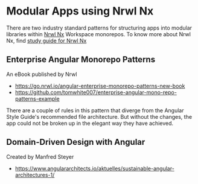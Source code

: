 # Modular Apps using Nrwl Nx

There are two industry standard patterns for structuring apps into modular libraries within [Nrwl Nx](https://nx.dev/) Workspace monorepos.
To know more about Nrwl Nx, find [study guide for Nrwl Nx](nrwl-and-nx.md)
## Enterprise Angular Monorepo Patterns

An eBook published by Nrwl

- https://go.nrwl.io/angular-enterprise-monorepo-patterns-new-book
- https://github.com/tomwhite007/enterprise-angular-mono-repo-patterns-example

There are a couple of rules in this pattern that diverge from the Angular Style Guide's recommended file architecture. But without the changes, the app could not be broken up in the elegant way they have achieved.

## Domain-Driven Design with Angular

Created by Manfred Steyer

- https://www.angulararchitects.io/aktuelles/sustainable-angular-architectures-1/
